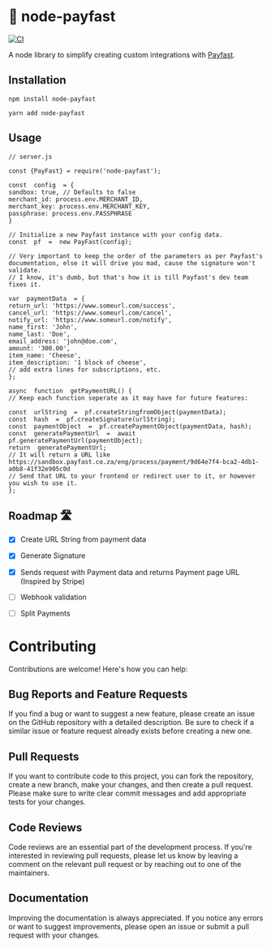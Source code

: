 
# 💸 node-payfast
[![CI](https://github.com/ronaldlangeveld/node-payfast/actions/workflows/main.yml/badge.svg)](https://github.com/ronaldlangeveld/node-payfast/actions/workflows/main.yml)

A node library to simplify creating custom integrations with [Payfast](https://payfast.io).
  
## Installation

```npm install node-payfast```

```yarn add node-payfast```

##  Usage

```
// server.js

const {PayFast} = require('node-payfast');

const  config  = {
sandbox: true, // Defaults to false
merchant_id: process.env.MERCHANT_ID,
merchant_key: process.env.MERCHANT_KEY,
passphrase: process.env.PASSPHRASE
}

// Initialize a new Payfast instance with your config data.
const  pf  =  new PayFast(config);

// Very important to keep the order of the parameters as per Payfast's documentation, else it will drive you mad, cause the signature won't validate.
// I know, it's dumb, but that's how it is till Payfast's dev team fixes it.

var  paymentData  = {
return_url: 'https://www.someurl.com/success',
cancel_url: 'https://www.someurl.com/cancel',
notify_url: 'https://www.someurl.com/notify',
name_first: 'John',
name_last: 'Doe',
email_address: 'john@doe.com',
amount: '300.00',
item_name: 'Cheese',
item_description: '1 block of cheese',
// add extra lines for subscriptions, etc.
};

async  function  getPaymentURL() {
// Keep each function seperate as it may have for future features:

const  urlString  =  pf.createStringfromObject(paymentData);
const  hash  =  pf.createSignature(urlString);
const  paymentObject  =  pf.createPaymentObject(paymentData, hash);
const  generatePaymentUrl  =  await  pf.generatePaymentUrl(paymentObject);
return  generatePaymentUrl;
// It will return a URL like https://sandbox.payfast.co.za/eng/process/payment/9d64e7f4-bca2-4db1-a0b8-41f32e905c0d
// Send that URL to your frontend or redirect user to it, or however you wish to use it.
};

```

## Roadmap 🛣

 - [x] Create URL String from payment data
 - [x] Generate Signature
 - [x] Sends request with Payment data and returns Payment page URL (Inspired by Stripe)
 - [ ]  Webhook validation 
 - [ ]  Split Payments
 
 
# Contributing
Contributions are welcome! Here's how you can help:

## Bug Reports and Feature Requests
If you find a bug or want to suggest a new feature, please create an issue on the GitHub repository with a detailed description. Be sure to check if a similar issue or feature request already exists before creating a new one.

## Pull Requests
If you want to contribute code to this project, you can fork the repository, create a new branch, make your changes, and then create a pull request. Please make sure to write clear commit messages and add appropriate tests for your changes.

## Code Reviews
Code reviews are an essential part of the development process. If you're interested in reviewing pull requests, please let us know by leaving a comment on the relevant pull request or by reaching out to one of the maintainers.

## Documentation
Improving the documentation is always appreciated. If you notice any errors or want to suggest improvements, please open an issue or submit a pull request with your changes.
